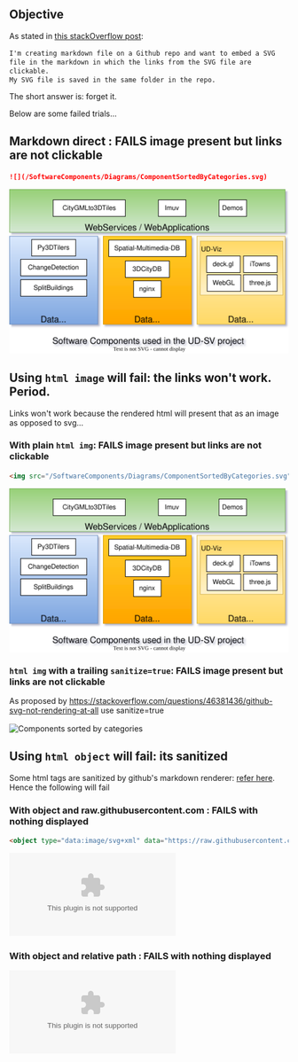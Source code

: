 ## Objective
As stated in [this stackOverflow post](https://stackoverflow.com/questions/70545385/github-markdown-svg-file-links-not-working):
```
I'm creating markdown file on a Github repo and want to embed a SVG 
file in the markdown in which the links from the SVG file are clickable.
My SVG file is saved in the same folder in the repo.
```
The short answer is: forget it.

Below are some failed trials...

## Markdown direct : FAILS image present but links are not clickable

```markdown
![](/SoftwareComponents/Diagrams/ComponentSortedByCategories.svg)
```

![](/SoftwareComponents/Diagrams/ComponentSortedByCategories.svg)

## Using `html image` will fail: the links won't work. Period. 

Links won't work because the rendered html will present that as
an image as opposed to svg...
     
### With plain `html img`: FAILS image present but links are not clickable

```html
<img src="/SoftwareComponents/Diagrams/ComponentSortedByCategories.svg" ....>
```

<img src="/SoftwareComponents/Diagrams/ComponentSortedByCategories.svg"
     align=center
     alt="Components sorted by categories"
     width="600"
     border="0">
     
### `html img` with a trailing `sanitize=true`: FAILS image present but links are not clickable
As proposed by https://stackoverflow.com/questions/46381436/github-svg-not-rendering-at-all use sanitize=true

<img src="https://raw.githubusercontent.com/VCityTeam/UD-SV/master/SoftwareComponents/Diagrams/ComponentSortedByCategories.svg?sanitize=true"
     align=center
     alt="Components sorted by categories"
     width="600"
     border="0">

## Using `html object` will fail: its sanitized
     
Some html tags are sanitized by github's markdown renderer: [refer here](https://github.com/github/markup/issues/245#issuecomment-682231577).
Hence the following will fail
     
### With object and raw.githubusercontent.com : FAILS with nothing displayed

```html
<object type="data:image/svg+xml" data="https://raw.githubusercontent.com/VCityTeam/UD-SV/master/SoftwareComponents/Diagrams/ComponentSortedByCategories.svg"></object>
```

<object type="data:image/svg+xml" data="https://raw.githubusercontent.com/VCityTeam/UD-SV/master/SoftwareComponents/Diagrams/ComponentSortedByCategories.svg"></object>

### With object and relative path : FAILS with nothing displayed
<object type="data:image/svg+xml" data="/SoftwareComponents/Diagrams/ComponentSortedByCategories.svg"></object>
